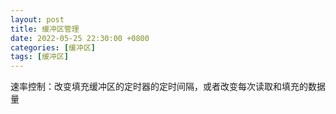 ```yaml
---
layout: post
title: 缓冲区管理
date: 2022-05-25 22:30:00 +0800
categories: [缓冲区]
tags: [缓冲区]
---
```

速率控制：改变填充缓冲区的定时器的定时间隔，或者改变每次读取和填充的数据量